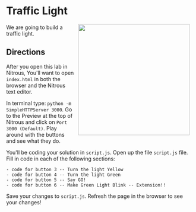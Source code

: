 # Traffic Light

<img src="https://s3.amazonaws.com/after-school-assets/traffic_light.gif" hspace="10" align="right" width="300px">

We are going to build a traffic light.

## Directions

After you open this lab in Nitrous, You'll want to open `index.html` in both the browser and the Nitrous text editor. 

In terminal type: `python -m SimpleHTTPServer 3000`. Go to the Preview at the top of Nitrous and click on `Port 3000 (Default)`. Play around with the buttons and see what they do.



You'll be coding your solution in `script.js`. Open up the file `script.js` file. Fill in code in each of the following sections:
  ```
  - code for button 3 -- Turn the light Yellow 
  - code for button 4 -- Turn the light Green
  - code for button 5 -- Say GO!
  - code for button 6 -- Make Green Light Blink -- Extension!!
  ```

Save your changes to `script.js`. Refresh the page in the browser to see your changes!

